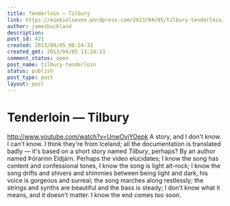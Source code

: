```yaml
---
title: Tenderloin — Tilbury
link: https://ezekielseven.wordpress.com/2013/04/05/tilbury-tenderloin/
author: jamesbuckland
description: 
post_id: 421
created: 2013/04/05 08:24:33
created_gmt: 2013/04/05 13:24:33
comment_status: open
post_name: tilbury-tenderloin
status: publish
post_type: post
layout: post
---
```


# Tenderloin — Tilbury

http://www.youtube.com/watch?v=UnwOvjYOepk A story, and I don't know. I can't know. I think they're from Iceland; all the documentation is translated badly — it's based on a short story named _Tilbury_, perhaps? By an author named Þórarinn Eldjárn. Perhaps the video elucidates; I know the song has content and confessional tones, I know the song is light alt-rock; I know the song drifts and shivers and shimmies between being light and dark, his voice is gorgeous and surreal; the song marches along restlessly; the strings and synths are beautiful and the bass is steady; I don't know what it means, and it doesn't matter. I know the end comes too soon.